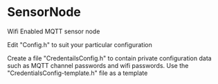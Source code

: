 # SensorNode
Wifi Enabled MQTT sensor node 


Edit "Config.h" to suit your particular configuration

Create a file "CredentailsConfig.h" to contain private configuration data such as MQTT channel passwords and wifi passwords. Use the "CredentialsConfig-template.h" file as a template